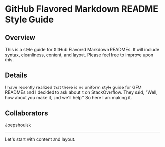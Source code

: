 # GitHub Flavored Markdown README Style Guide #

## Overview ##
This is a style guide for GitHub Flavored Markdown READMEs. It will include syntax, cleanliness, content, and layout. Please feel free to improve upon this.

## Details ##
I have recently realized that there is no uniform style guide for GFM READMEs and I decided to ask about it on StackOverflow. They said, "Well, how about you make it, and we'll help." So here I am making it. 

## Collaborators ##
Joepshoulak

---

Let's start with content and layout.
